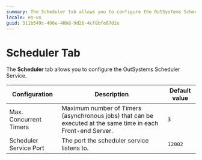 ```yaml
---
summary: The Scheduler tab allows you to configure the OutSystems Scheduler Service.
locale: en-us
guid: 311b549c-496e-40b8-9d2b-4cf8bfe87d1e
---
```


# Scheduler Tab

The **Scheduler** tab allows you to configure the OutSystems Scheduler Service.

Configuration | Description | Default value  
---|---|---  
Max. Concurrent Timers | Maximum number of Timers (asynchronous jobs) that can be executed at the same time in each Front-end Server. | `3`  
Scheduler Service Port | The port the scheduler service listens to. | `12002`
